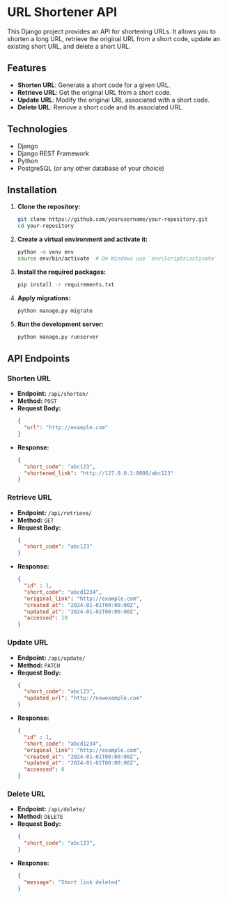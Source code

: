# URL Shortener API

This Django project provides an API for shortening URLs. It allows you to shorten a long URL, retrieve the original URL from a short code, update an existing short URL, and delete a short URL.

## Features

- **Shorten URL**: Generate a short code for a given URL.
- **Retrieve URL**: Get the original URL from a short code.
- **Update URL**: Modify the original URL associated with a short code.
- **Delete URL**: Remove a short code and its associated URL.

## Technologies

- Django
- Django REST Framework
- Python
- PostgreSQL (or any other database of your choice)

## Installation

1. **Clone the repository:**

   ```bash
   git clone https://github.com/yourusername/your-repository.git
   cd your-repository
   ```

2. **Create a virtual environment and activate it:**

   ```bash
   python -m venv env
   source env/bin/activate  # On Windows use `env\Scripts\activate`
   ```

3. **Install the required packages:**

   ```bash
   pip install -r requirements.txt
   ```

4. **Apply migrations:**

   ```bash
   python manage.py migrate
   ```

5. **Run the development server:**

   ```bash
   python manage.py runserver
   ```

## API Endpoints

### Shorten URL

- **Endpoint:** `/api/shorten/`
- **Method:** `POST`
- **Request Body:** 
  ```json
  {
    "url": "http://example.com"
  }
  ```
- **Response:**
  ```json
  {
    "short_code": "abc123",
    "shortened_link": "http://127.0.0.1:8000/abc123"
  }
  ```

### Retrieve URL

- **Endpoint:** `/api/retrieve/`
- **Method:** `GET`
- **Request Body:**
  ```json
  {
    "short_code": "abc123"
  }
  ```
- **Response:**
  ```json
  {
    "id" : 1,
    "short_code": "abcd1234",
    "original_link": "http://example.com",
    "created_at": "2024-01-01T00:00:00Z",
    "updated_at": "2024-01-01T00:00:00Z",
    "accessed": 10
  }
  ```

### Update URL

- **Endpoint:** `/api/update/`
- **Method:** `PATCH`
- **Request Body:**
  ```json
  {
    "short_code": "abc123",
    "updated_url": "http://newexample.com"
  }
  ```
- **Response:**
  ```json
  {
    "id" : 1,
    "short_code": "abcd1234",
    "original_link": "http://example.com",
    "created_at": "2024-01-01T00:00:00Z",
    "updated_at": "2024-01-01T00:00:00Z",
    "accessed": 0
  }
  ```

### Delete URL

- **Endpoint:** `/api/delete/`
- **Method:** `DELETE`
- **Request Body:**
  ```json
  {
    "short_code": "abc123",
  }
  ```
- **Response:**
  ```json
  {
    "message": "Short link deleted"
  }
  ```



